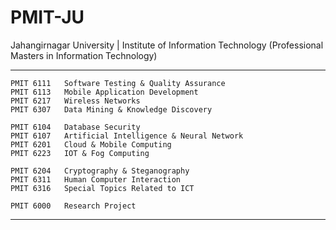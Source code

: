 # PMIT-JU
 Jahangirnagar University | Institute of Information Technology (Professional Masters in Information Technology)

---

    PMIT 6111 	Software Testing & Quality Assurance
    PMIT 6113 	Mobile Application Development
    PMIT 6217 	Wireless Networks
    PMIT 6307 	Data Mining & Knowledge Discovery
    
    PMIT 6104 	Database Security
    PMIT 6107 	Artificial Intelligence & Neural Network
    PMIT 6201 	Cloud & Mobile Computing
    PMIT 6223 	IOT & Fog Computing
        
    PMIT 6204 	Cryptography & Steganography
    PMIT 6311 	Human Computer Interaction
    PMIT 6316 	Special Topics Related to ICT
    
    PMIT 6000 	Research Project
    
---
